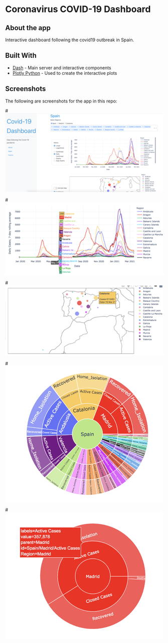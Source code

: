 # Coronavirus COVID-19 Dashboard

## About the app

Interactive dashboard following the covid19 outbreak in Spain.

## Built With

- [Dash](https://dash.plot.ly/) - Main server and interactive components
- [Plotly Python](https://plot.ly/python/) - Used to create the interactive plots

## Screenshots

The following are screenshots for the app in this repo:

#![screenshot](screenshots/spain_app.png)

#![screenshot](screenshots/trajectories_spain_regions.png)

#![screenshot](screenshots/spain_map.png)

#![screenshot](screenshots/sunburst_spain.png)

#![screenshot](screenshots/sunburst_madrid.png)
